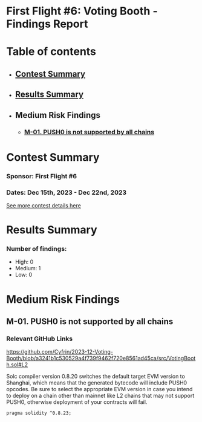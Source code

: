 # First Flight #6: Voting Booth - Findings Report

# Table of contents
- ## [Contest Summary](#contest-summary)
- ## [Results Summary](#results-summary)

- ## Medium Risk Findings
    - ### [M-01. PUSH0 is not supported by all chains](#M-01)



# <a id='contest-summary'></a>Contest Summary

### Sponsor: First Flight #6

### Dates: Dec 15th, 2023 - Dec 22nd, 2023

[See more contest details here](https://codehawks.cyfrin.io/c/2023-12-Voting-Booth)

# <a id='results-summary'></a>Results Summary

### Number of findings:
- High: 0
- Medium: 1
- Low: 0



    
# Medium Risk Findings

## <a id='M-01'></a>M-01. PUSH0 is not supported by all chains            

### Relevant GitHub Links

https://github.com/Cyfrin/2023-12-Voting-Booth/blob/a3241b1c530529a4f739f9462f720e8561ad45ca/src/VotingBooth.sol#L2

Solc compiler version 0.8.20 switches the default target EVM version to Shanghai, which means that the generated bytecode will include PUSH0 opcodes. Be sure to select the appropriate EVM version in case you intend to deploy on a chain other than mainnet like L2 chains that may not support PUSH0, otherwise deployment of your contracts will fail.


  ```solidity
  pragma solidity ^0.8.23;
  ```





